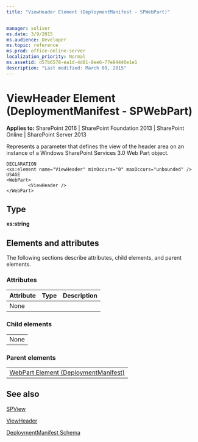 ```yaml
---
title: "ViewHeader Element (DeploymentManifest - SPWebPart)"


manager: soliver
ms.date: 3/9/2015
ms.audience: Developer
ms.topic: reference
ms.prod: office-online-server
localization_priority: Normal
ms.assetid: d57b6578-ea1d-4d81-8ee6-77e84440e1e1
description: "Last modified: March 09, 2015"
---
```


# ViewHeader Element (DeploymentManifest - SPWebPart)

 
  
 **Applies to:** SharePoint 2016 | SharePoint Foundation 2013 | SharePoint Online | SharePoint Server 2013 
  
Represents a parameter that defines the view of the header area on an instance of a Windows SharePoint Services 3.0 Web Part object.
  
```
DECLARATION
<xs:element name="ViewHeader" minOccurs="0" maxOccurs="unbounded" />
USAGE
<WebPart>
        <ViewHeader />
</WebPart>

```

## Type

 **xs:string**
  
## Elements and attributes

The following sections describe attributes, child elements, and parent elements.

### Attributes

|**Attribute**|**Type**|**Description**|
|:-----|:-----|:-----|
|None  <br/> |||
   
### Child elements

||
|:-----|
|None |
   
### Parent elements

||
|:-----|
|[WebPart Element (DeploymentManifest)](webpart-element-deploymentmanifest.md)
   
## See also



[SPView](https://msdn.microsoft.com/library/Microsoft.SharePoint.SPView.aspx)
  
[ViewHeader](https://msdn.microsoft.com/library/Microsoft.SharePoint.SPView.ViewHeader.aspx)


[DeploymentManifest Schema](deploymentmanifest-schema.md)

